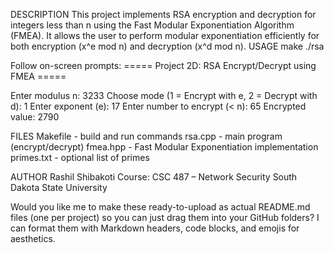 DESCRIPTION
This project implements RSA encryption and decryption for integers less than n using the Fast Modular Exponentiation Algorithm (FMEA).
It allows the user to perform modular exponentiation efficiently for both encryption (x^e mod n) and decryption (x^d mod n).
USAGE
make
./rsa

Follow on-screen prompts:
===== Project 2D: RSA Encrypt/Decrypt using FMEA =====

Enter modulus n: 3233
Choose mode (1 = Encrypt with e, 2 = Decrypt with d): 1
Enter exponent (e): 17
Enter number to encrypt (< n): 65
Encrypted value: 2790

FILES
Makefile          - build and run commands
rsa.cpp           - main program (encrypt/decrypt)
fmea.hpp          - Fast Modular Exponentiation implementation
primes.txt        - optional list of primes

AUTHOR
Rashil Shibakoti
Course: CSC 487 – Network Security
South Dakota State University

Would you like me to make these ready-to-upload as actual README.md files (one per project) so you can just drag them into your GitHub folders?
I can format them with Markdown headers, code blocks, and emojis for aesthetics.
